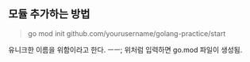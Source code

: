 ## 모듈 추가하는 방법 
> go mod init github.com/yourusername/golang-practice/start

유니크한 이름을 위함이라고 한다. ㅡㅡ;
위처럼 입력하면 go.mod 파일이 생성됨.




